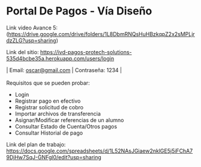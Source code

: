 # Portal De Pagos - Vía Diseño


Link video Avance 5:
(https://drive.google.com/drive/folders/1L8DbmRNQsHuHBzkqpZ2x2sMPLjrdzZLG?usp=sharing)

Link del sitio: https://ivd-pagos-protech-solutions-535d4bcbe35a.herokuapp.com/users/login

| Email: oscar@gmail.com | Contraseña: 1234 | <br>
<br>
Requisitos que se pueden probar:
- Login
- Registrar pago en efectivo
- Registrar solicitud de cobro
- Importar archivos de transferencia
- Asignar/Modificar referencias de un alumno
- Consultar Estado de Cuenta/Otros pagos
- Consultar Historial de pago



Link del plan de trabajo: https://docs.google.com/spreadsheets/d/1L52NAsJGiaew2nklGE5j5iFChA79DjHw7SqJ-GNFgl0/edit?usp=sharing

